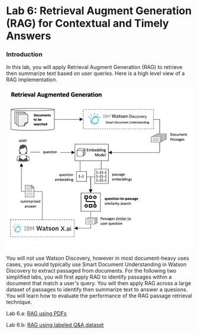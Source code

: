 # Lab 6: Retrieval Augment Generation (RAG) for Contextual and Timely Answers

### Introduction
In this lab, you will apply Retrieval Augment Generation (RAG) to retrieve then summarize text based on user queries.  Here is a high level view of a RAG implementation.  

<p align="center">
  <img src="images/rag-architecture-with-watson-discovery.png" width="600"/>
</p>

You will not use Watson Discovery, however in most document-heavy uses cases, you would typically use Smart Document Understanding in Watson Discovery to extract passaged from documents.  For the following two simplified labs, you will first apply RAG to identify passages within a document that match a user's query.  You will then apply RAG across a large dataset of passages to identify then summarize text to answer a quesions.  You will learn how to evaluate the performance of the RAG passage retrieval technique.

Lab 6.a: [RAG using PDFs](./rag-pdf.ipynb)

Lab 6.b: [RAG using labeled Q&A dataset](./rag-chromadb-flan.ipynb)
